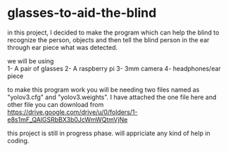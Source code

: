 # glasses-to-aid-the-blind

in this project, I decided to make the program which can help the blind to recognize the person, objects and then tell the blind person in the ear through ear piece what was detected.

we will be using  
1- A pair of glasses
2- A raspberry pi 
3- 3mm camera
4- headphones/ear piece

to make this program work you will be needing two files named as "yolov3.cfg" and "yolov3.weights". I have attached the one file here and other file you can download from https://drive.google.com/drive/u/0/folders/1-e8s1mF_QAlGSRbBX3b0JcWmWQtmVjNe

this project is still in progress phase.
will appriciate any kind of help in coding.
